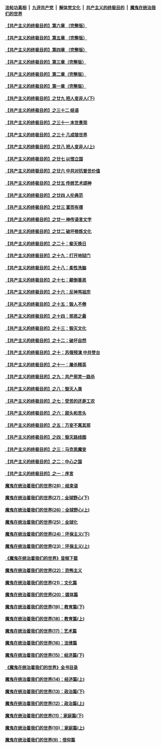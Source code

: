 

####  [法轮功真相](../../../../basic/blob/master/README.md?t=07012331) &nbsp;|&nbsp; [九评共产党](../../../../9ping.md/blob/master/README.md?t=07012331) &nbsp;|&nbsp; [解体党文化](../../../../jtdwh.md/blob/master/README.md?t=07012331)  &nbsp;|&nbsp; [共产主义的终极目的](../../../../gczydzjmd.md/blob/master/README.md?t=07012331) &nbsp;|&nbsp; [魔鬼在统治我们的世界](../../../../mgztzwmdsj.md/blob/master/README.md?t=07012331) 

#### [【共产主义的终极目的】第六章 （完整版）](../pages/nsc422/n11428913.md?t=07012331) 

#### [【共产主义的终极目的】第五章 （完整版）](../pages/nsc422/n11428912.md?t=07012331) 

#### [【共产主义的终极目的】第四章 （完整版）](../pages/nsc422/n11428907.md?t=07012331) 

#### [【共产主义的终极目的】第三章（完整版）](../pages/nsc422/n11428848.md?t=07012331) 

#### [【共产主义的终极目的】第二章（完整版）](../pages/nsc422/n11428831.md?t=07012331) 

#### [【共产主义的终极目的】第一章（完整版）](../pages/nsc422/n11417651.md?t=07012331) 

#### [【共产主义的终极目的】之廿九 把人变非人(下)](../pages/nsc422/n11344140.md?t=07012331) 

#### [【共产主义的终极目的】之三十二 结语](../pages/nsc422/n11360535.md?t=07012331) 

#### [【共产主义的终极目的】之三十一 末世景观](../pages/nsc422/n11351129.md?t=07012331) 

#### [【共产主义的终极目的】之三十 几成狼世界](../pages/nsc422/n11348280.md?t=07012331) 

#### [【共产主义的终极目的】之廿八 把人变非人(上)](../pages/nsc422/n11340492.md?t=07012331) 

#### [【共产主义的终极目的】之廿七 以恨立国](../pages/nsc422/n11336944.md?t=07012331) 

#### [【共产主义的终极目的】之廿六 中共对抗普世价值](../pages/nsc422/n11324785.md?t=07012331) 

#### [【共产主义的终极目的】之廿五 传统艺术颂神](../pages/nsc422/n11296396.md?t=07012331) 

#### [【共产主义的终极目的】之廿四 人伦典范](../pages/nsc422/n11296397.md?t=07012331) 

#### [【共产主义的终极目的】之廿三 富而有德](../pages/nsc422/n11283598.md?t=07012331) 

#### [【共产主义的终极目的】之廿一 神传语言文字](../pages/nsc422/n11263265.md?t=07012331) 

#### [【共产主义的终极目的】之廿二 破坏修炼文化](../pages/nsc422/n11245728.md?t=07012331) 

#### [【共产主义的终极目的】之二十：偷天换日](../pages/nsc422/n11238846.md?t=07012331) 

#### [【共产主义的终极目的】之十九：打开地狱门](../pages/nsc422/n11206376.md?t=07012331) 

#### [【共产主义的终极目的】之十八：柔性洗脑](../pages/nsc422/n11199994.md?t=07012331) 

#### [【共产主义的终极目的】之十七：颠倒善恶](../pages/nsc422/n11179782.md?t=07012331) 

#### [【共产主义的终极目的】之十六：反神骂祖宗](../pages/nsc422/n11166798.md?t=07012331) 

#### [【共产主义的终极目的】之十五：毁人不倦](../pages/nsc422/n11166792.md?t=07012331) 

#### [【共产主义的终极目的】之十四：邪恶之最](../pages/nsc422/n11150249.md?t=07012331) 

#### [【共产主义的终极目的】之十三：毁灭文化](../pages/nsc422/n11135227.md?t=07012331) 

#### [【共产主义的终极目的】之十二：破坏自然](../pages/nsc422/n11135214.md?t=07012331) 

#### [【共产主义的终极目的】之十：苏俄预演 中共登台](../pages/nsc422/n11118424.md?t=07012331) 

#### [【共产主义的终极目的】之十一：屠杀精英](../pages/nsc422/n11118442.md?t=07012331) 

#### [【共产主义的终极目的】之九：共产邪灵一路杀](../pages/nsc422/n11114139.md?t=07012331) 

#### [【共产主义的终极目的】之八：毁灭人类](../pages/nsc422/n11108503.md?t=07012331) 

#### [【共产主义的终极目的】之七：受苦的还是工农](../pages/nsc422/n11101809.md?t=07012331) 

#### [【共产主义的终极目的】之六：甜头和苦头](../pages/nsc422/n11096971.md?t=07012331) 

#### [【共产主义的终极目的】之五：万变不离其邪](../pages/nsc422/n11091285.md?t=07012331) 

#### [【共产主义的终极目的】之四：毁灭路线图](../pages/nsc422/n11086284.md?t=07012331) 

#### [【共产主义的终极目的】之三：马克思魔变](../pages/nsc422/n11061941.md?t=07012331) 

#### [【共产主义的终极目的】之二：中心之国](../pages/nsc422/n11047728.md?t=07012331) 

#### [【共产主义的终极目的】之一：序言](../pages/nsc422/n11086077.md?t=07012331) 

#### [魔鬼在统治着我们的世界(28)：结束语](../pages/nsc422/n10936246.md?t=07012331) 

#### [魔鬼在统治着我们的世界(27)：全球野心(下)](../pages/nsc422/n10928319.md?t=07012331) 

#### [魔鬼在统治着我们的世界(26)：全球野心(上)](../pages/nsc422/n10900318.md?t=07012331) 

#### [魔鬼在统治着我们的世界(25)：全球化](../pages/nsc422/n10788205.md?t=07012331) 

#### [魔鬼在统治着我们的世界(24)：环保主义(下)](../pages/nsc422/n10695307.md?t=07012331) 

#### [魔鬼在统治着我们的世界(23)：环保主义(上)](../pages/nsc422/n10688613.md?t=07012331) 

#### [《魔鬼在统治着我们的世界》音频下载](../pages/nsc422/n10635553.md?t=07012331) 

#### [魔鬼在统治着我们的世界(22)：恐怖主义](../pages/nsc422/n10614727.md?t=07012331) 

#### [魔鬼在统治着我们的世界(21)：文化篇](../pages/nsc422/n10597706.md?t=07012331) 

#### [魔鬼在统治着我们的世界(20)：媒体篇](../pages/nsc422/n10586579.md?t=07012331) 

#### [魔鬼在统治着我们的世界(19)：教育篇(下)](../pages/nsc422/n10564808.md?t=07012331) 

#### [魔鬼在统治着我们的世界(18)：教育篇(上)](../pages/nsc422/n10526970.md?t=07012331) 

#### [魔鬼在统治着我们的世界(17)：艺术篇](../pages/nsc422/n10499093.md?t=07012331) 

#### [魔鬼在统治着我们的世界(16)：法律篇](../pages/nsc422/n10485969.md?t=07012331) 

#### [魔鬼在统治着我们的世界(15)：经济篇(下)](../pages/nsc422/n10469975.md?t=07012331) 

#### [《魔鬼在统治着我们的世界》全书目录](../pages/nsc422/n10464261.md?t=07012331) 

#### [魔鬼在统治着我们的世界(14)：经济篇(上)](../pages/nsc422/n10457370.md?t=07012331) 

#### [魔鬼在统治着我们的世界(13)：政治篇(下)](../pages/nsc422/n10448270.md?t=07012331) 

#### [魔鬼在统治着我们的世界(12)：政治篇(上)](../pages/nsc422/n10444576.md?t=07012331) 

#### [魔鬼在统治着我们的世界(11)：家庭篇(下)](../pages/nsc422/n10440961.md?t=07012331) 

#### [魔鬼在统治着我们的世界(10)：家庭篇(上)](../pages/nsc422/n10435448.md?t=07012331) 

#### [魔鬼在统治着我们的世界(9)：信仰篇](../pages/nsc422/n10432159.md?t=07012331) 

